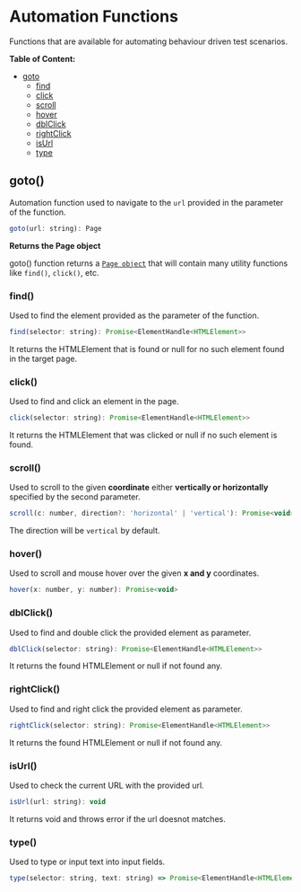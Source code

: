 # Automation Functions

Functions that are available for automating behaviour driven test scenarios.

__Table of Content:__

- [goto](#goto)
    - [find](#find)
    - [click](#click)
    - [scroll](#scroll)
    - [hover](#hover)
    - [dblClick](#dblclick)
    - [rightClick](#rightclick)
    - [isUrl](#isurl)
    - [type](#type)

## goto()

Automation function used to navigate to the `url` provided in the parameter of the function.

```js
goto(url: string): Page
```

__Returns the Page object__

goto() function returns a [`Page object`](/typescript.md?id=page-object) that will contain many utility functions like `find()`, `click()`, etc.

### find()

Used to find the element provided as the parameter of the function.

```js
find(selector: string): Promise<ElementHandle<HTMLElement>>
```

It returns the HTMLElement that is found or null for no such element found in the target page.

### click()

Used to find and click an element in the page.

```js
click(selector: string): Promise<ElementHandle<HTMLElement>>
```

It returns the HTMLElement that was clicked or null if no such element is found.

### scroll()

Used to scroll to the given __coordinate__ either __vertically or horizontally__ specified by the second parameter.

```js
scroll(c: number, direction?: 'horizontal' | 'vertical'): Promise<void>
```

The direction will be `vertical` by default.

### hover()

Used to scroll and mouse hover over the given __x and y__ coordinates.

```js
hover(x: number, y: number): Promise<void>
```

### dblClick()

Used to find and double click the provided element as parameter.

```js
dblClick(selector: string): Promise<ElementHandle<HTMLElement>>
```

It returns the found HTMLElement or null if not found any.

### rightClick()

Used to find and right click the provided element as parameter.

```js
rightClick(selector: string): Promise<ElementHandle<HTMLElement>>
```

It returns the found HTMLElement or null if not found any.

### isUrl()

Used to check the current URL with the provided url.

```js
isUrl(url: string): void
```

It returns void and throws error if the url doesnot matches.

### type()

Used to type or input text into input fields.

```js
type(selector: string, text: string) => Promise<ElementHandle<HTMLElement>>
```